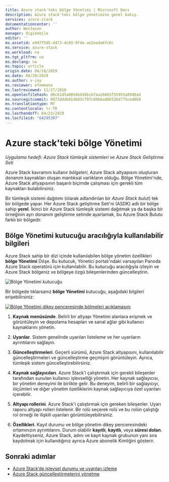 ```yaml
---
title: Azure stack'teki bölge Yönetimi | Microsoft Docs
description: Azure stack'teki bölge yönetimine genel bakış.
services: azure-stack
documentationcenter: ''
author: WenJason
manager: digimobile
editor: ''
ms.assetid: e94775d5-d473-4c03-9f4e-ae2eada67c6c
ms.service: azure-stack
ms.workload: na
ms.tgt_pltfrm: na
ms.devlang: na
ms.topic: article
origin.date: 04/16/2019
ms.date: 04/29/2019
ms.author: v-jay
ms.reviewer: efemmano
ms.lastreviewed: 11/27/2018
ms.openlocfilehash: d0c61d5a0056b416bcbfaa26003f55955a89d0ad
ms.sourcegitcommit: 0973dddb81db03cf07c8966ad66526d775ced8b9
ms.translationtype: MT
ms.contentlocale: tr-TR
ms.lasthandoff: 04/23/2019
ms.locfileid: "64295307"
---
```

# <a name="region-management-in-azure-stack"></a>Azure stack'teki bölge Yönetimi

*Uygulama hedefi: Azure Stack tümleşik sistemleri ve Azure Stack Geliştirme Seti*

Azure Stack kavramını kullanır *bölgeleri*, Azure Stack altyapısını oluşturan donanım kaynakları oluşan mantıksal varlıkların olduğu. Bölge Yönetimi'nde, Azure Stack altyapısının başarılı biçimde çalışması için gerekli tüm kaynakları bulabilirsiniz.

Bir tümleşik sistemi dağıtımı (olarak adlandırılan bir *Azure Stack bulut*) tek bir bölgede yapar. Her Azure Stack geliştirme Seti'ni (ASDK) adlı bir bölge sahip **yerel**. İkinci bir Azure Stack tümleşik sistemi dağıtmak ya da başka bir örneğinin ayrı donanım geliştirme setinde ayarlamak, bu Azure Stack Bulutu farklı bir bölgedir.

## <a name="information-available-through-the-region-management-tile"></a>Bölge Yönetimi kutucuğu aracılığıyla kullanılabilir bilgileri

Azure Stack sahip bir dizi içinde kullanılabilen bölge yönetim özellikleri **bölge Yönetimi** Döşe. Bu kutucuk, Yönetici portalı'ndaki varsayılan Panoda Azure Stack operatörü için kullanılabilir. Bu kutucuğu aracılığıyla izleyin ve Azure Stack bölgeniz ve bölgeye özgü bileşenlerinden güncelleştirin.

![Bölge Yönetimi kutucuğu](media/azure-stack-region-management/image1.png)

Bir bölgede tıklarsanız **bölge Yönetimi** kutucuğu, aşağıdaki bilgileri erişebilirsiniz:

[![Bölge Yönetimi dikey penceresinde bölmeleri açıklamasını](media/azure-stack-region-management/regionssm.png "bölge Yönetimi dikey penceresi")](media/azure-stack-region-management/regions.png#lightbox)

1. **Kaynak menüsünde**. Belirli bir altyapı Yönetimi alanlara erişmek ve görüntüleyin ve depolama hesapları ve sanal ağlar gibi kullanıcı kaynaklarını yönetin.

2. **Uyarılar**. Sistem genelinde uyarıları listeleme ve her uyarıların ayrıntılarını sağlayın.

3. **Güncelleştirmeleri**. Geçerli sürümü, Azure Stack altyapısını, kullanılabilir güncelleştirmeleri ve güncelleştirme geçmişini görüntüleyin. Ayrıca, tümleşik sistem güncelleştirebilirsiniz.

4. **Kaynak sağlayıcıları**. Azure Stack'i çalıştırmak için gerekli bileşenler tarafından sunulan kullanıcı işlevselliği yönetin. Her kaynak sağlayıcısı, bir yönetim deneyimi ile birlikte gelir. Bu deneyim, belirli bir sağlayıcıyı, ölçümleri ve diğer yönetim özelliklerini kaynak sağlayıcıya özel uyarıları içerebilir.

5. **Altyapı rollerini**. Azure Stack'i çalıştırmak için gereken bileşenler. Uyarı raporu altyapı rolleri listelenir. Bir rolü seçerek rolü ve bu rolün çalıştığı rol örneği ile ilişkili uyarıları görüntüleyebilirsiniz.

6. **Özellikleri**. Kayıt durumu ve bölge yönetim dikey penceresindeki ortamınızın ayrıntılarını. Durum olabilir **kayıtlı**, **kayıtlı**, veya **süresi dolan**. Kaydettiyseniz, Azure Stack, adını ve kayıt kaynak grubunun yanı sıra kaydolmak için kullandığınız ayrıca Azure abonelik Kimliğini gösterir.

## <a name="next-steps"></a>Sonraki adımlar

- [Azure Stack’de işlevsel durumu ve uyarıları izleme](azure-stack-monitor-health.md)
- [Azure Stack güncelleştirmelerini yönetme](azure-stack-updates.md)

<!-- Update_Description: wording update -->